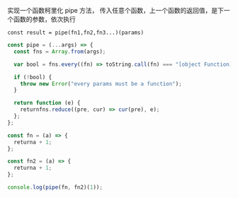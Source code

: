 实现一个函数柯里化 pipe 方法， 传入任意个函数，上一个函数的返回值，是下一个函数的参数，依次执行

`const result = pipe(fn1,fn2,fn3...)(params)`

```js
const pipe = (...args) => {
  const fns = Array.from(args);

  var bool = fns.every((fn) => toString.call(fn) === "[object Function]");

  if (!bool) {
    throw new Error("every params must be a function");
  }

  return function (e) {
    returnfns.reduce((pre, cur) => cur(pre), e);
  };
};

const fn = (a) => {
  returna + 1;
};

const fn2 = (a) => {
  returna + 1;
};

console.log(pipe(fn, fn2)(1));
```
